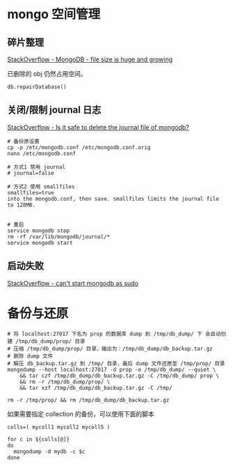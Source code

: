 # mongo 空间管理
## 碎片整理
[StackOverflow - MongoDB - file size is huge and growing](https://stackoverflow.com/questions/6263729/mongodb-file-size-is-huge-and-growing)

已删除的 obj 仍然占用空间。

```
db.repairDatabase()
```

## 关闭/限制 journal 日志
[StackOverflow - Is it safe to delete the journal file of mongodb?](https://stackoverflow.com/questions/19533019/is-it-safe-to-delete-the-journal-file-of-mongodb)
```
# 备份原设置
cp -p /etc/mongodb.conf /etc/mongodb.conf.orig
nano /etc/mongodb.conf

# 方式1 禁用 journal
# journal=false

# 方式2 使用 smallfiles
smallfiles=true
into the mongodb.conf, then save. smallfiles limits the journal file to 128MB.


# 重启
service mongodb stop
rm -rf /var/lib/mongodb/journal/*
service mongodb start
```

## 启动失败
[StackOverflow - can't start mongodb as sudo](https://stackoverflow.com/questions/6819852/cant-start-mongodb-as-sudo)


# 备份与还原
```
# 将 localhost:27017 下名为 prop 的数据库 dump 到 /tmp/db_dump/ 下 会自动创建 /tmp/db_dump/prop/ 目录
# 压缩 /tmp/db_dump/prop/ 目录，输出为：/tmp/db_dump/db_backup.tar.gz
# 删除 dump 文件
# 解压 db_backup.tar.gz 到 /tmp/ 目录，最后 dump 文件还原至 /tmp/prop/ 目录
mongodump --host localhost:27017 -d prop -o /tmp/db_dump/ --quiet \
    && tar czf /tmp/db_dump/db_backup.tar.gz -C /tmp/db_dump/ prop \
    && rm -r /tmp/db_dump/prop/ \
    && tar xzf /tmp/db_dump/db_backup.tar.gz -C /tmp/

rm -r /tmp/prop/ && rm /tmp/db_dump/db_backup.tar.gz

```

如果需要指定 collection 的备份，可以使用下面的脚本
```
colls=( mycoll1 mycoll2 mycoll5 )

for c in ${colls[@]}
do
  mongodump -d mydb -c $c
done
```
